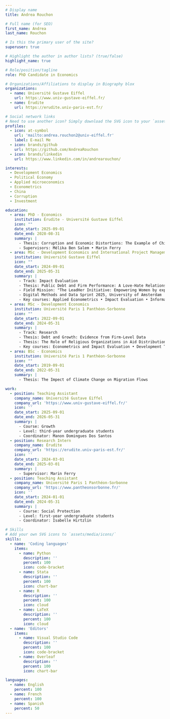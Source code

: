 ```yaml
---
# Display name
title: Andrea Rouchon

# Full name (for SEO)
first_name: Andrea
last_name: Rouchon

# Is this the primary user of the site?
superuser: true

# Highlight the author in author lists? (true/false)
highlight_name: true

# Role/position/tagline
role: PhD Candidate in Economics

# Organizations/Affiliations to display in Biography blox
organizations:
  - name: Université Gustave Eiffel
    url: https://www.univ-gustave-eiffel.fr/
  - name: Érudite
    url: https://erudite.univ-paris-est.fr/

# Social network links
# Need to use another icon? Simply download the SVG icon to your `assets/media/icons/` folder.
profiles:
  - icon: at-symbol
    url: 'mailto:andrea.rouchon2@univ-eiffel.fr'
    label: E-mail Me
  - icon: brands/github
    url: https://github.com/AndreaRouchon
  - icon: brands/linkedin
    url: https://www.linkedin.com/in/andrearouchon/

interests:
  - Development Economics
  - Political Economy
  - Applied microeconomics
  - Econometrics
  - China
  - Corruption
  - Investment

education:
  - area: PhD - Economics
    institution: Érudite - Université Gustave Eiffel
    icon: ""
    date_start: 2025-09-01
    date_end: 2028-08-31
    summary: |
      - Thesis: Corruption and Economic Distortions: The Example of China 
      - Supervisors: Mélika Ben Salem • Marin Ferry
  - area: MSc - Development Economics and International Project Management
    institution: Université Gustave Eiffel
    icon: ""
    date_start: 2024-09-01
    date_end: 2025-05-31
    summary: |
      - Track: Impact Evaluation
      - Thesis: Public Debt and Firm Performance: A Love-Hate Relationship?
      - Field Mission: "The LeadHer Initiative: Empowering Women by expanding their job opportunities", in partnership with The High Atlas Foundation
      - Digital Methods and Data Sprint 2025, University of Amsterdam
      - Key courses: Applied Econometrics • Impact Evaluation • Informal Sector
  - area: MSc - Development Economics
    institution: Université Paris 1 Panthéon-Sorbonne
    icon: ""
    date_start: 2022-09-01
    date_end: 2024-05-31
    summary: |
      - Track: Research
      - Thesis: Debt and Growth: Evidence from Firm-Level Data
      - Thesis: The Role of Religious Organizations in Aid Distribution
      - Key courses: Econometrics and Impact Evaluation • Development Theory (Microeconomics • Macroeconomics and Historical Perspective) • Institutions, Governance and Development •Firm Performance and Development • Foreign Aid, Debt and Development
  - area: BSc - Economics
    institution: Université Paris 1 Panthéon-Sorbonne
    icon: ""
    date_start: 2019-09-01
    date_end: 2022-05-31
    summary: |
      - Thesis: The Impect of Climate Change on Migration Flows

work:
  - position: Teaching Assistant
    company_name: Université Gustave Eiffel
    company_url: 'https://www.univ-gustave-eiffel.fr/'
    icon: ''
    date_start: 2025-09-01
    date_end: 2026-05-31
    summary: |
      - Course: Growth
      - Level: third-year undergraduate students
      - Coordinator: Manon Domingues Dos Santos
  - position: Research Intern
    company_name: Érudite
    company_url: 'https://erudite.univ-paris-est.fr/'
    icon: ''
    date_start: 2024-03-01
    date_end: 2025-03-01
    summary: |
      - Supervisor: Marin Ferry
  - position: Teaching Assistant
    company_name: Université Paris 1 Panthéon-Sorbonne
    company_url: 'https://www.pantheonsorbonne.fr/'
    icon: ''
    date_start: 2024-01-01
    date_end: 2024-05-31
    summary: |
      - Course: Social Protection
      - Level: first-year undergraduate students
      - Coordinator: Isabelle Hirtzlin

# Skills
# Add your own SVG icons to `assets/media/icons/`
skills:
  - name: 'Coding languages'
    items:
      - name: Python
        description: ''
        percent: 100
        icon: code-bracket
      - name: Stata
        description: ''
        percent: 100
        icon: chart-bar
      - name: R
        description: ''
        percent: 100
        icon: cloud
      - name: LaTeX
        description: ''
        percent: 100
        icon: cloud
  - name: 'Editors'
    items:
      - name: Visual Studio Code
        description: ''
        percent: 100
        icon: code-bracket
      - name: Overleaf
        description: ''
        percent: 100
        icon: chart-bar

languages:
  - name: English
    percent: 100
  - name: French
    percent: 100
  - name: Spanish
    percent: 50
---
```


